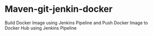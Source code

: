 # Maven-git-jenkin-docker
Build Docker Image using Jenkins Pipeline and Push Docker Image to Docker Hub using Jenkins Pipeline
